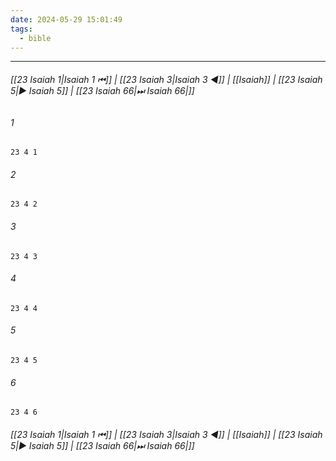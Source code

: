 ```yaml
---
date: 2024-05-29 15:01:49
tags:
  - bible
---
```

___

###### [[23 Isaiah 1|Isaiah 1 ⏮]] | [[23 Isaiah 3|Isaiah 3 ◀]] | [[Isaiah]] | [[23 Isaiah 5|▶ Isaiah 5]] | [[23 Isaiah 66|⏭ Isaiah 66|]]

###### 1
``` verse
23 4 1 
```
###### 2
``` verse
23 4 2 
```
###### 3
``` verse
23 4 3 
```
###### 4
``` verse
23 4 4 
```
###### 5
``` verse
23 4 5 
```
###### 6
``` verse
23 4 6 
```

###### [[23 Isaiah 1|Isaiah 1 ⏮]] | [[23 Isaiah 3|Isaiah 3 ◀]] | [[Isaiah]] | [[23 Isaiah 5|▶ Isaiah 5]] | [[23 Isaiah 66|⏭ Isaiah 66|]]

